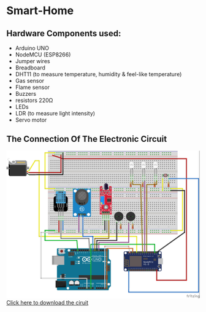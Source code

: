 # Smart-Home
<h2>Hardware Components used:</h2>
<ul>
  <li>Arduino UNO</li>
  <li>NodeMCU (ESP8266)</li>
  <li>Jumper wires</li>
  <li>Breadboard</li>
  <li>DHT11 (to measure temperature, humidity & feel-like temperature)</li>
  <li>Gas sensor</li>
  <li>Flame sensor</li>
  <li>Buzzers</li>
  <li>resistors 220Ω</li>
  <li>LEDs</li>
  <li>LDR (to measure light intensity)</li>
  <li>Servo motor</li>
</ul>
<h2>The Connection Of The Electronic Circuit</h2>
<img src="https://raw.githubusercontent.com/Reem122/Smart-Home/main/Smart%20home%20circuit.jpg">
<a class="button" href="https://raw.githubusercontent.com/Reem122/Smart-Home/main/Smart%20home%20circuit.jpg" download>Click here to download the ciruit</a>
